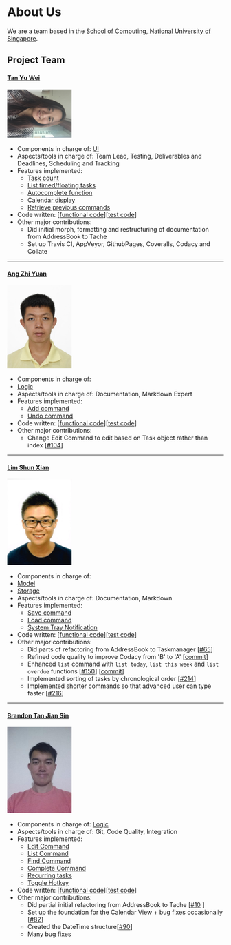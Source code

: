 # About Us

We are a team based in the [School of Computing, National University of Singapore](http://www.comp.nus.edu.sg).

## Project Team

#### [Tan Yu Wei](http://github.com/loveandbejoyful)
<img src="images/loveandbejoyful.png" width="150"><br>

* Components in charge of: [UI](https://cs2103jan2017-t09-b4.github.io/main/docs/DeveloperGuide.html#32-user-interface-ui-component)
* Aspects/tools in charge of: Team Lead, Testing, Deliverables and Deadlines, Scheduling and Tracking
* Features implemented:
    * [Task count](https://cs2103jan2017-t09-b4.github.io/main/docs/UserGuide.html#35-list-all-tasks--list)
    * [List timed/floating tasks](https://cs2103jan2017-t09-b4.github.io/main/docs/UserGuide.html#35-list-all-tasks--list)
    * [Autocomplete function](https://cs2103jan2017-t09-b4.github.io/main/docs/UserGuide.html#5-faq-frequently-asked-questions)
    * [Calendar display](https://cs2103jan2017-t09-b4.github.io/main/docs/UserGuide.html#310-navigate-the-calendar)
    * [Retrieve previous commands](https://cs2103jan2017-t09-b4.github.io/main/docs/UserGuide.html#5-faq-frequently-asked-questions)
* Code written: [[functional code](https://github.com/CS2103JAN2017-T09-B4/main/blob/master/collated/main/A0142255M.md)][[test code](https://github.com/CS2103JAN2017-T09-B4/main/blob/master/collated/test/A0142255M.md)]
* Other major contributions:
	* Did initial morph, formatting and restructuring of documentation from AddressBook to Tache
	* Set up Travis CI, AppVeyor, GithubPages, Coveralls, Codacy and Collate

-----

#### [Ang Zhi Yuan](http://github.com/ang-zy)
<img src="images/ang-zy.jpg" width="150"><br>
* Components in charge of:
* [Logic](https://github.com/CS2103JAN2017-T09-B4/main/blob/master/docs/DeveloperGuide.md#33-logic-component)
* Aspects/tools in charge of: Documentation, Markdown Expert <br>
* Features implemented:
   * [Add command](https://cs2103jan2017-t09-b4.github.io/main/docs/UserGuide.html#32-add-a-task--add)
   * [Undo command](https://cs2103jan2017-t09-b4.github.io/main/docs/UserGuide.html#312-undo-a-change--undo)
* Code written: [[functional code](https://github.com/CS2103JAN2017-T09-B4/main/blob/master/collated/main/A0150120H.md)][[test code](https://github.com/CS2103JAN2017-T09-B4/main/blob/master/collated/test/A0150120H.md)]
* Other major contributions:
  * Change Edit Command to edit based on Task object rather than index [[#104](https://github.com/CS2103JAN2017-T09-B4/main/pull/104)]
-----

#### [Lim Shun Xian](http://github.com/Crsytral)
<img src="images/crsytral.jpg" width="150"><br>

* Components in charge of:
* [Model](https://cs2103jan2017-t09-b4.github.io/main/docs/DeveloperGuide.html#34-model-component)
* [Storage](https://cs2103jan2017-t09-b4.github.io/main/docs/DeveloperGuide.html#35-storage-component)
* Aspects/tools in charge of: Documentation, Markdown
* Features implemented:
   * [Save command](https://cs2103jan2017-t09-b4.github.io/main/docs/UserGuide.html#310-change-data-file-location)
   * [Load command](https://cs2103jan2017-t09-b4.github.io/main/docs/UserGuide.html#311-load-data-file-from-location)
   * [System Tray Notification](https://github.com/CS2103JAN2017-T09-B4/main/commit/bdc4678b16830da871c7538488f55d0fa14f93b7)
* Code written: [[functional code](https://github.com/CS2103JAN2017-T09-B4/main/blob/master/collated/main/A0139961U.md)][[test code](https://github.com/CS2103JAN2017-T09-B4/main/blob/master/collated/test/A0139961U.md)]
* Other major contributions:
  * Did parts of refactoring from AddressBook to Taskmanager [[#65](https://github.com/CS2103JAN2017-T09-B4/main/pull/65)]
  * Refined code quality to improve Codacy from 'B' to 'A' [[commit](https://github.com/CS2103JAN2017-T09-B4/main/commit/72b13ca729c4f0c643ae5355e0490c41408d8ca1)]
  * Enhanced `list` command with `list today`, `list this week` and `list overdue` functions [[#150](https://github.com/CS2103JAN2017-T09-B4/main/pull/150)] [[commit](https://github.com/CS2103JAN2017-T09-B4/main/commit/d823324a9ee20a8fef22b5ba78ea0dc2db851f3e)]
  * Implemented sorting of tasks by chronological order [[#214](https://github.com/CS2103JAN2017-T09-B4/main/pull/214)]
  * Implemented shorter commands so that advanced user can type faster [[#216](https://github.com/CS2103JAN2017-T09-B4/main/pull/216)]

-----

#### [Brandon Tan Jian Sin](http://github.com/BrandonTJS)
<img src="images/brandontjs.jpg" width="150"><br>

* Components in charge of: [Logic](https://github.com/CS2103JAN2017-T09-B4/main/blob/master/docs/DeveloperGuide.md#33-logic-component)
* Aspects/tools in charge of: Git, Code Quality, Integration
* Features implemented:
   * [Edit Command](https://github.com/CS2103JAN2017-T09-B4/main/blob/master/docs/UserGuide.md#35-edit-a-task--edit)
   * [List Command](https://github.com/CS2103JAN2017-T09-B4/main/blob/master/docs/UserGuide.md#33-list-all-tasks--list)
   * [Find Command](https://github.com/CS2103JAN2017-T09-B4/main/blob/master/docs/UserGuide.md#34-find-a-task--find)
   * [Complete Command](https://github.com/CS2103JAN2017-T09-B4/main/blob/master/docs/UserGuide.md#38-complete-a-task--complete)
   * [Recurring tasks](https://github.com/CS2103JAN2017-T09-B4/main/pull/212)
   * [Toggle Hotkey](https://github.com/CS2103JAN2017-T09-B4/main/blob/master/docs/UserGuide.md#314-hotkey-toggling)
* Code written: [[functional code](https://github.com/CS2103JAN2017-T09-B4/main/blob/master/collated/main/A0139925U.md)][[test code](https://github.com/CS2103JAN2017-T09-B4/main/blob/master/collated/test/A0139925U.md)]
* Other major contributions:
  * Did partial initial refactoring from AddressBook to Tache [[#10](https://github.com/CS2103JAN2017-T09-B4/main/pull/10) ]
  * Set up the foundation for the Calendar View + bug fixes occasionally [[#82](https://github.com/CS2103JAN2017-T09-B4/main/pull/82)]
  * Created the DateTime structure[[#90](https://github.com/CS2103JAN2017-T09-B4/main/pull/90)]
  * Many bug fixes


